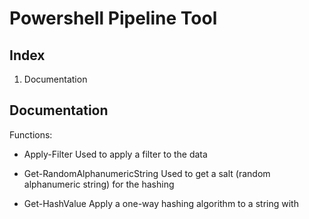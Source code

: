# Powershell Pipeline Tool

## Index
1. Documentation


## Documentation
Functions: 
- Apply-Filter
  Used to apply a filter to the data

- Get-RandomAlphanumericString
  Used to get a salt (random alphanumeric string) for the hashing 

- Get-HashValue
  Apply  a one-way hashing algorithm to a string with 

